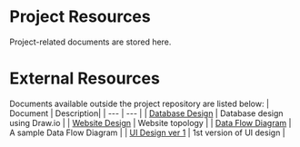 # Project Resources
Project-related documents are stored here.
# External Resources
Documents available outside the project repository are listed below:
| Document | Description|
| --- | --- |
| [Database Design](https://drive.google.com/file/d/1NpMdot_N6a7G8_wHirPJRZQT3zHoJY2n/view?usp=sharing) | Database design using Draw.io |
| [Website Design](https://drive.google.com/file/d/1sPXJmYOf89KoJekqKkK9J3PiTZSvDcTK/view?usp=sharing) | Website topology |
| [Data Flow Diagram](https://drive.google.com/file/d/1ojz0wEd5XJqQnJZtLIFvq2bCDx4GdjcK/view?usp=sharing) | A sample Data Flow Diagram |
| [UI Design ver 1](https://www.figma.com/file/n8OppcejxU4Uhf1I8kDAoe/UWAM-FRACAS?type=design&node-id=1%3A327&mode=design&t=ETe4wk5Uudr1D3GH-1) | 1st version of UI design |
